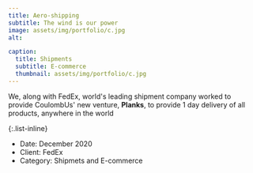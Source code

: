 ```yaml
---
title: Aero-shipping
subtitle: The wind is our power
image: assets/img/portfolio/c.jpg
alt: 

caption:
  title: Shipments
  subtitle: E-commerce
  thumbnail: assets/img/portfolio/c.jpg
---
```

We, along with FedEx, world's leading shipment company worked to provide CoulombUs' new venture, **Planks**, to provide 1 day delivery of all products, anywhere in the world

{:.list-inline}
- Date: December 2020
- Client: FedEx
- Category: Shipmets and E-commerce


